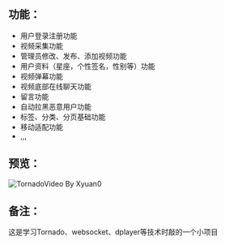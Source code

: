 ## 功能：
 - 用户登录注册功能
 - 视频采集功能
 - 管理员修改、发布、添加视频功能
 - 用户资料（星座，个性签名，性别等）功能
 - 视频弹幕功能
 - 视频底部在线聊天功能
 - 留言功能
 - 自动拉黑恶意用户功能
 - 标签、分类、分页基础功能
 - 移动适配功能
 - ,,,
 
## 预览：
![TornadoVideo By Xyuan0](https://s2.ax1x.com/2019/09/03/nAsexA.png)

## 备注：
这是学习Tornado、websocket、dplayer等技术时敲的一个小项目
